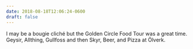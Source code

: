 ```yaml
---
date: 2018-08-18T12:06:24-0600
draft: false
---
```


I may be a bougie cliché but the Golden Circle Food Tour was a great time. Geysir, Allthing, Gullfoss and then Skyr, Beer, and Pizza at Ölverk.

